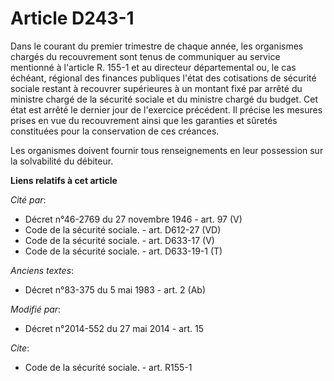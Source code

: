 # Article D243-1

Dans le courant du premier trimestre de chaque année, les organismes chargés du recouvrement sont tenus de communiquer au
service mentionné à l'article R. 155-1 et au   directeur départemental ou, le cas échéant, régional des finances publiques
l'état des cotisations de sécurité sociale restant à recouvrer supérieures à un montant fixé par arrêté du ministre chargé de
la sécurité sociale et du ministre chargé du budget. Cet état est arrêté le dernier jour de l'exercice précédent. Il précise
les mesures prises en vue du recouvrement ainsi que les garanties et sûretés constituées pour la conservation de ces
créances. 

Les organismes doivent fournir tous renseignements en leur possession sur la solvabilité du débiteur.

**Liens relatifs à cet article**

_Cité par_:

  - Décret n°46-2769 du 27 novembre 1946 - art. 97 (V)
  - Code de la sécurité sociale. - art. D612-27 (VD)
  - Code de la sécurité sociale. - art. D633-17 (V)
  - Code de la sécurité sociale. - art. D633-19-1 (T)

_Anciens textes_:

  - Décret n°83-375 du 5 mai 1983 - art. 2 (Ab)

_Modifié par_:

  - Décret n°2014-552 du 27 mai 2014 - art. 15

_Cite_:

  - Code de la sécurité sociale. - art. R155-1
